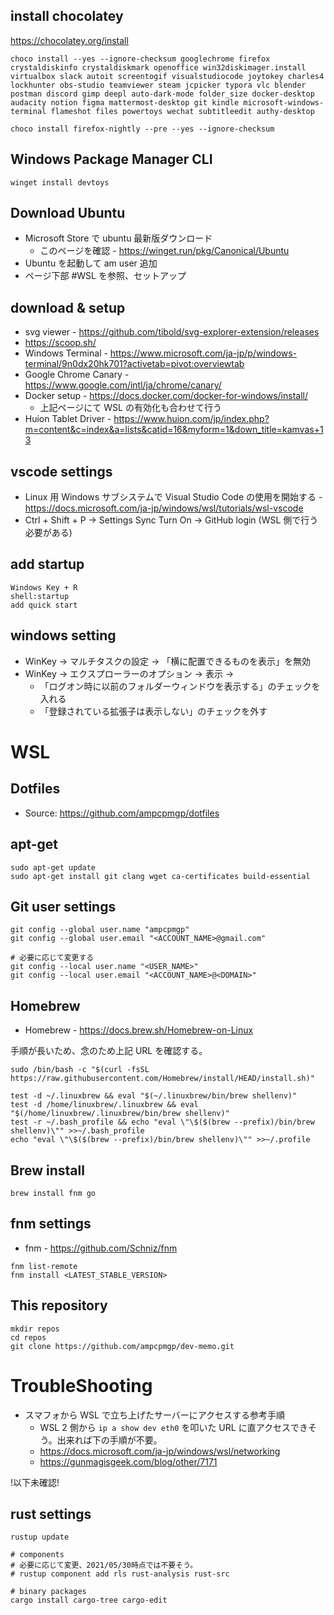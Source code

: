 
## install chocolatey

https://chocolatey.org/install

```shell
choco install --yes --ignore-checksum googlechrome firefox crystaldiskinfo crystaldiskmark openoffice win32diskimager.install virtualbox slack autoit screentogif visualstudiocode joytokey charles4 lockhunter obs-studio teamviewer steam jcpicker typora vlc blender postman discord gimp deepl auto-dark-mode folder_size docker-desktop audacity notion figma mattermost-desktop git kindle microsoft-windows-terminal flameshot files powertoys wechat subtitleedit authy-desktop

choco install firefox-nightly --pre --yes --ignore-checksum
```

## Windows Package Manager CLI 

```shell
winget install devtoys
```

## Download Ubuntu

* Microsoft Store で ubuntu 最新版ダウンロード
  * このページを確認 - https://winget.run/pkg/Canonical/Ubuntu
* Ubuntu を起動して am user 追加
* ページ下部 #WSL を参照、セットアップ

## download & setup
* svg viewer - https://github.com/tibold/svg-explorer-extension/releases
* https://scoop.sh/
* Windows Terminal - https://www.microsoft.com/ja-jp/p/windows-terminal/9n0dx20hk701?activetab=pivot:overviewtab
* Google Chrome Canary - https://www.google.com/intl/ja/chrome/canary/
* Docker setup - https://docs.docker.com/docker-for-windows/install/
  * 上記ページにて WSL の有効化も合わせて行う
 * Huion Tablet Driver - https://www.huion.com/jp/index.php?m=content&c=index&a=lists&catid=16&myform=1&down_title=kamvas+13

## vscode settings

* Linux 用 Windows サブシステムで Visual Studio Code の使用を開始する - https://docs.microsoft.com/ja-jp/windows/wsl/tutorials/wsl-vscode
* Ctrl + Shift + P -> Settings Sync Turn On -> GitHub login (WSL 側で行う必要がある)


## add startup
```
Windows Key + R
shell:startup
add quick start
```

## windows setting
* WinKey -> マルチタスクの設定 -> 「横に配置できるものを表示」を無効
* WinKey -> エクスプローラーのオプション -> 表示 ->
  * 「ログオン時に以前のフォルダーウィンドウを表示する」のチェックを入れる
  * 「登録されている拡張子は表示しない」のチェックを外す


# WSL

## Dotfiles

* Source: https://github.com/ampcpmgp/dotfiles


## apt-get

```shell
sudo apt-get update
sudo apt-get install git clang wget ca-certificates build-essential
```

## Git user settings

```shell
git config --global user.name "ampcpmgp"
git config --global user.email "<ACCOUNT_NAME>@gmail.com"

# 必要に応じて変更する
git config --local user.name "<USER_NAME>"
git config --local user.email "<ACCOUNT_NAME>@<DOMAIN>"
```

## Homebrew

* Homebrew - https://docs.brew.sh/Homebrew-on-Linux

手順が長いため、念のため上記 URL を確認する。

```shell
sudo /bin/bash -c "$(curl -fsSL https://raw.githubusercontent.com/Homebrew/install/HEAD/install.sh)"

test -d ~/.linuxbrew && eval "$(~/.linuxbrew/bin/brew shellenv)"
test -d /home/linuxbrew/.linuxbrew && eval "$(/home/linuxbrew/.linuxbrew/bin/brew shellenv)"
test -r ~/.bash_profile && echo "eval \"\$($(brew --prefix)/bin/brew shellenv)\"" >>~/.bash_profile
echo "eval \"\$($(brew --prefix)/bin/brew shellenv)\"" >>~/.profile
```

## Brew install

```shell
brew install fnm go
```

## fnm settings

 * fnm - https://github.com/Schniz/fnm

```shell
fnm list-remote
fnm install <LATEST_STABLE_VERSION>
```

## This repository 

```shell
mkdir repos
cd repos
git clone https://github.com/ampcpmgp/dev-memo.git
```


# TroubleShooting

* スマフォから WSL で立ち上げたサーバーにアクセスする参考手順
  * WSL 2 側から `ip a show dev eth0` を叩いた URL に直アクセスできそう。出来れば下の手順が不要。
  * https://docs.microsoft.com/ja-jp/windows/wsl/networking 
  * https://gunmagisgeek.com/blog/other/7171


!以下未確認!

## rust settings

```shell
rustup update

# components
# 必要に応じて変更、2021/05/30時点では不要そう。
# rustup component add rls rust-analysis rust-src

# binary packages
cargo install cargo-tree cargo-edit
```

